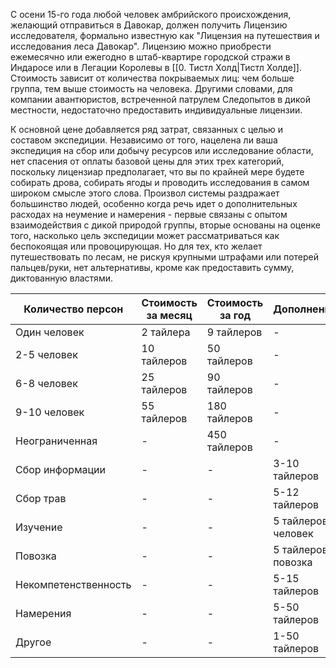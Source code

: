 С осени 15-го года любой человек амбрийского происхождения, желающий отправиться в Давокар, должен получить Лицензию исследователя, формально известную как "Лицензия на путешествия и исследования леса Давокар". Лицензию можно приобрести ежемесячно или ежегодно в штаб-квартире городской стражи в Индаросе или в Легации Королевы в [[0. Тистл Холд|Тистл Холде]]. Стоимость зависит от количества покрываемых лиц: чем больше группа, тем выше стоимость на человека. Другими словами, для компании авантюристов, встреченной патрулем Следопытов в дикой местности, недостаточно предоставить индивидуальные лицензии.

К основной цене добавляется ряд затрат, связанных с целью и составом экспедиции. Независимо от того, нацелена ли ваша экспедиция на сбор или добычу ресурсов или исследование области, нет спасения от оплаты базовой цены для этих трех категорий, поскольку лицензиар предполагает, что вы по крайней мере будете собирать дрова, собирать ягоды и проводить исследования в самом широком смысле этого слова. Произвол системы раздражает большинство людей, особенно когда речь идет о дополнительных расходах на неумение и намерения - первые связаны с опытом взаимодействия с дикой природой группы, вторые основаны на оценке того, насколько цель экспедиции может рассматриваться как беспокоящая или провоцирующая. Но для тех, кто желает путешествовать по лесам, не рискуя крупными штрафами или потерей пальцев/руки, нет альтернативы, кроме как предоставить сумму, диктованную властями.

| Количество персон | Стоимость за месяц | Стоимость за год | Дополнения |
| ---- | ---- | ---- | ---- |
| Один человек | 2 тайлера | 9 тайлеров | - |
| 2-5 человек | 10 тайлеров | 50 тайлеров | - |
| 6-8 человек | 25 тайлеров | 90 тайлеров | - |
| 9-10 человек | 55 тайлеров | 180 тайлеров | - |
| Неограниченная | - | 450 тайлеров | - |
| Сбор информации | - | - | 3-10 тайлеров |
| Сбор трав | - | - | 5-12 тайлеров |
| Изучение | - | - | 5 тайлеров/человек |
| Повозка | - | - | 5 тайлеров/повозка |
| Некомпетенственность | - | - | 5-15 тайлеров |
| Намерения | - | - | 5-50 тайлеров |
| Другое | - | - | 1-50 тайлеров |